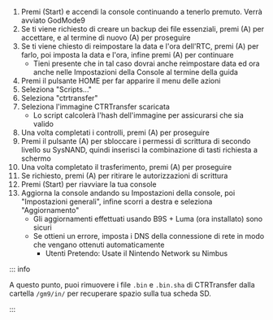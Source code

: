 1. Premi (Start) e accendi la console continuando a tenerlo premuto. Verrà avviato GodMode9
2. Se ti viene richiesto di creare un backup dei file essenziali, premi (A) per accettare, e al termine di nuovo (A) per proseguire
3. Se ti viene chiesto di reimpostare la data e l'ora dell'RTC, premi (A) per farlo, poi imposta la data e l'ora, infine premi (A) per continuare
   - Tieni presente che in tal caso dovrai anche reimpostare data ed ora anche nelle Impostazioni della Console al termine della guida
4. Premi il pulsante HOME per far apparire il menu delle azioni
5. Seleziona "Scripts..."
6. Seleziona "ctrtransfer"
7. Seleziona l'immagine CTRTransfer scaricata
   - Lo script calcolerà l'hash dell'immagine per assicurarsi che sia valido
8. Una volta completati i controlli, premi (A) per proseguire
9. Premi il pulsante (A) per sbloccare i permessi di scrittura di secondo livello su SysNAND, quindi inserisci la combinazione di tasti richiesta a schermo
10. Una volta completato il trasferimento, premi (A) per proseguire
11. Se richiesto, premi (A) per ritirare le autorizzazioni di scrittura
12. Premi (Start) per riavviare la tua console
13. Aggiorna la console andando su Impostazioni della console, poi "Impostazioni generali", infine scorri a destra e seleziona "Aggiornamento"
    - Gli aggiornamenti effettuati usando B9S + Luma (ora installato) sono sicuri
    - Se ottieni un errore, imposta i DNS della connessione di rete in modo che vengano ottenuti automaticamente
      - Utenti Pretendo: Usate il Nintendo Network su Nimbus

::: info

A questo punto, puoi rimuovere i file `.bin` e `.bin.sha` di CTRTransfer dalla cartella `/gm9/in/` per recuperare spazio sulla tua scheda SD.

:::